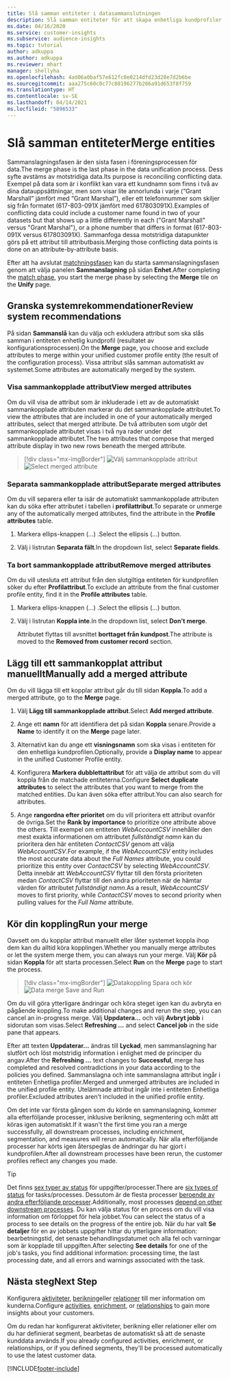 ```yaml
---
title: Slå samman entiteter i datasammanslutningen
description: Slå samman entiteter för att skapa enhetliga kundprofiler.
ms.date: 04/16/2020
ms.service: customer-insights
ms.subservice: audience-insights
ms.topic: tutorial
author: adkuppa
ms.author: adkuppa
ms.reviewer: mhart
manager: shellyha
ms.openlocfilehash: 4ad06a0baf57e612fc0e0214dfd23d28e7d2b6be
ms.sourcegitcommit: aaa275c60c0c77c88196277b266a91d653f8f759
ms.translationtype: HT
ms.contentlocale: sv-SE
ms.lasthandoff: 04/14/2021
ms.locfileid: "5896533"
---
```

# <a name="merge-entities"></a><span data-ttu-id="730b8-103">Slå samman entiteter</span><span class="sxs-lookup"><span data-stu-id="730b8-103">Merge entities</span></span>

<span data-ttu-id="730b8-104">Sammanslagningsfasen är den sista fasen i föreningsprocessen för data.</span><span class="sxs-lookup"><span data-stu-id="730b8-104">The merge phase is the last phase in the data unification process.</span></span> <span data-ttu-id="730b8-105">Dess syfte avstäms av motstridiga data.</span><span class="sxs-lookup"><span data-stu-id="730b8-105">Its purpose is reconciling conflicting data.</span></span> <span data-ttu-id="730b8-106">Exempel på data som är i konflikt kan vara ett kundnamn som finns i två av dina datauppsättningar, men som visar lite annorlunda i varje (“Grant Marshall” jämfört med “Grant Marshal”), eller ett telefonnummer som skiljer sig från formatet (617-803-091X jämfört med 617803091X).</span><span class="sxs-lookup"><span data-stu-id="730b8-106">Examples of conflicting data could include a customer name found in two of your datasets but that shows up a little differently in each ("Grant Marshall" versus "Grant Marshal"), or a phone number that differs in format (617-803-091X versus 617803091X).</span></span> <span data-ttu-id="730b8-107">Sammanfoga dessa motstridiga datapunkter görs på ett attribut till attributbasis.</span><span class="sxs-lookup"><span data-stu-id="730b8-107">Merging those conflicting data points is done on an attribute-by-attribute basis.</span></span>

<span data-ttu-id="730b8-108">Efter att ha avslutat [matchningsfasen](match-entities.md) kan du starta sammanslagningsfasen genom att välja panelen **Sammanslagning** på sidan **Enhet**.</span><span class="sxs-lookup"><span data-stu-id="730b8-108">After completing the [match phase](match-entities.md), you start the merge phase by selecting the **Merge** tile on the **Unify** page.</span></span>

## <a name="review-system-recommendations"></a><span data-ttu-id="730b8-109">Granska systemrekommendationer</span><span class="sxs-lookup"><span data-stu-id="730b8-109">Review system recommendations</span></span>

<span data-ttu-id="730b8-110">På sidan **Sammanslå** kan du välja och exkludera attribut som ska slås samman i entiteten enhetlig kundprofil (resultatet av konfigurationsprocessen).</span><span class="sxs-lookup"><span data-stu-id="730b8-110">On the **Merge** page, you choose and exclude attributes to merge within your unified customer profile entity (the result of the configuration process).</span></span> <span data-ttu-id="730b8-111">Vissa attribut slås samman automatiskt av systemet.</span><span class="sxs-lookup"><span data-stu-id="730b8-111">Some attributes are automatically merged by the system.</span></span>

### <a name="view-merged-attributes"></a><span data-ttu-id="730b8-112">Visa sammankopplade attribut</span><span class="sxs-lookup"><span data-stu-id="730b8-112">View merged attributes</span></span>

<span data-ttu-id="730b8-113">Om du vill visa de attribut som är inkluderade i ett av de automatiskt sammankopplade attributen markerar du det sammankopplade attributet.</span><span class="sxs-lookup"><span data-stu-id="730b8-113">To view the attributes that are included in one of your automatically merged attributes, select that merged attribute.</span></span> <span data-ttu-id="730b8-114">De två attributen som utgör det sammankopplade attributet visas i två nya rader under det sammankopplade attributet.</span><span class="sxs-lookup"><span data-stu-id="730b8-114">The two attributes that compose that merged attribute display in two new rows beneath the merged attribute.</span></span>

> [!div class="mx-imgBorder"]
> <span data-ttu-id="730b8-115">![Välj sammankopplade attribut](media/configure-data-merge-profile-attributes.png "Välj sammankopplade attribut")</span><span class="sxs-lookup"><span data-stu-id="730b8-115">![Select merged attribute](media/configure-data-merge-profile-attributes.png "Select merged attribute")</span></span>

### <a name="separate-merged-attributes"></a><span data-ttu-id="730b8-116">Separata sammankopplade attribut</span><span class="sxs-lookup"><span data-stu-id="730b8-116">Separate merged attributes</span></span>

<span data-ttu-id="730b8-117">Om du vill separera eller ta isär de automatiskt sammankopplade attributen kan du söka efter attributet i tabellen i **profilattribut**.</span><span class="sxs-lookup"><span data-stu-id="730b8-117">To separate or unmerge any of the automatically merged attributes, find the attribute in the **Profile attributes** table.</span></span>

1. <span data-ttu-id="730b8-118">Markera ellips-knappen (...) .</span><span class="sxs-lookup"><span data-stu-id="730b8-118">Select the ellipsis (...) button.</span></span>
  
2. <span data-ttu-id="730b8-119">Välj i listrutan **Separata fält**.</span><span class="sxs-lookup"><span data-stu-id="730b8-119">In the dropdown list, select **Separate fields**.</span></span>

### <a name="remove-merged-attributes"></a><span data-ttu-id="730b8-120">Ta bort sammankopplade attribut</span><span class="sxs-lookup"><span data-stu-id="730b8-120">Remove merged attributes</span></span>

<span data-ttu-id="730b8-121">Om du vill utesluta ett attribut från den slutgiltiga entiteten för kundprofilen söker du efter **Profilattribut**.</span><span class="sxs-lookup"><span data-stu-id="730b8-121">To exclude an attribute from the final customer profile entity, find it in the **Profile attributes** table.</span></span>

1. <span data-ttu-id="730b8-122">Markera ellips-knappen (...) .</span><span class="sxs-lookup"><span data-stu-id="730b8-122">Select the ellipsis (...) button.</span></span>
  
2. <span data-ttu-id="730b8-123">Välj i listrutan **Koppla inte**.</span><span class="sxs-lookup"><span data-stu-id="730b8-123">In the dropdown list, select **Don't merge**.</span></span>

   <span data-ttu-id="730b8-124">Attributet flyttas till avsnittet **borttaget från kundpost**.</span><span class="sxs-lookup"><span data-stu-id="730b8-124">The attribute is moved to the **Removed from customer record** section.</span></span>

## <a name="manually-add-a-merged-attribute"></a><span data-ttu-id="730b8-125">Lägg till ett sammankopplat attribut manuellt</span><span class="sxs-lookup"><span data-stu-id="730b8-125">Manually add a merged attribute</span></span>

<span data-ttu-id="730b8-126">Om du vill lägga till ett kopplar attribut går du till sidan **Koppla**.</span><span class="sxs-lookup"><span data-stu-id="730b8-126">To add a merged attribute, go to the **Merge** page.</span></span>

1. <span data-ttu-id="730b8-127">Välj **Lägg till sammankopplade attribut**.</span><span class="sxs-lookup"><span data-stu-id="730b8-127">Select **Add merged attribute**.</span></span>

2. <span data-ttu-id="730b8-128">Ange ett **namn** för att identifiera det på sidan **Koppla** senare.</span><span class="sxs-lookup"><span data-stu-id="730b8-128">Provide a **Name** to identify it on the **Merge** page later.</span></span>

3. <span data-ttu-id="730b8-129">Alternativt kan du ange ett **visningsnamn** som ska visas i entiteten för den enhetliga kundprofilen.</span><span class="sxs-lookup"><span data-stu-id="730b8-129">Optionally, provide a **Display name** to appear in the unified Customer Profile entity.</span></span>

4. <span data-ttu-id="730b8-130">Konfigurera **Markera dubblettattribut** för att välja de attribut som du vill koppla från de matchade entiteterna.</span><span class="sxs-lookup"><span data-stu-id="730b8-130">Configure **Select duplicate attributes** to select the attributes that you want to merge from the matched entities.</span></span> <span data-ttu-id="730b8-131">Du kan även söka efter attribut.</span><span class="sxs-lookup"><span data-stu-id="730b8-131">You can also search for attributes.</span></span>

5. <span data-ttu-id="730b8-132">Ange **rangordna efter prioritet** om du vill prioritera ett attribut ovanför de övriga.</span><span class="sxs-lookup"><span data-stu-id="730b8-132">Set the **Rank by importance** to prioritize one attribute above the others.</span></span> <span data-ttu-id="730b8-133">Till exempel om entiteten *WebAccountCSV* innehåller den mest exakta informationen om attributet *fullständigt namn* kan du prioritera den här entiteten *ContactCSV* genom att välja *WebAccountCSV*.</span><span class="sxs-lookup"><span data-stu-id="730b8-133">For example, if the *WebAccountCSV* entity includes the most accurate data about the *Full Names* attribute, you could prioritize this entity over *ContactCSV* by selecting *WebAccountCSV*.</span></span> <span data-ttu-id="730b8-134">Detta innebär att *WebAccountCSV* flyttar till den första prioriteten medan *ContactCSV* flyttar till den andra prioriteten när de hämtar värden för attributet *fullständigt namn*.</span><span class="sxs-lookup"><span data-stu-id="730b8-134">As a result, *WebAccountCSV* moves to first priority, while *ContactCSV* moves to second priority when pulling values for the *Full Name* attribute.</span></span>

## <a name="run-your-merge"></a><span data-ttu-id="730b8-135">Kör din koppling</span><span class="sxs-lookup"><span data-stu-id="730b8-135">Run your merge</span></span>

<span data-ttu-id="730b8-136">Oavsett om du kopplar attribut manuellt eller låter systemet koppla ihop dem kan du alltid köra kopplingen.</span><span class="sxs-lookup"><span data-stu-id="730b8-136">Whether you manually merge attributes or let the system merge them, you can always run your merge.</span></span> <span data-ttu-id="730b8-137">Välj **Kör** på sidan **Koppla** för att starta processen.</span><span class="sxs-lookup"><span data-stu-id="730b8-137">Select **Run** on the **Merge** page to start the process.</span></span>

> [!div class="mx-imgBorder"]
> <span data-ttu-id="730b8-138">![Datakoppling Spara och kör](media/configure-data-merge-save-run.png "Datakoppling Spara och kör")</span><span class="sxs-lookup"><span data-stu-id="730b8-138">![Data merge Save and Run](media/configure-data-merge-save-run.png "Data merge Save and Run")</span></span>

<span data-ttu-id="730b8-139">Om du vill göra ytterligare ändringar och köra steget igen kan du avbryta en pågående koppling.</span><span class="sxs-lookup"><span data-stu-id="730b8-139">To make additional changes and rerun the step, you can cancel an in-progress merge.</span></span> <span data-ttu-id="730b8-140">Välj **Uppdatera...** och välj **Avbryt jobb** i sidorutan som visas.</span><span class="sxs-lookup"><span data-stu-id="730b8-140">Select **Refreshing ...** and select **Cancel job**  in the side pane that appears.</span></span>

<span data-ttu-id="730b8-141">Efter att texten **Uppdaterar...** ändras till **Lyckad**, men sammanslagning har slutfört och löst motstridig information i enlighet med de principer du angav.</span><span class="sxs-lookup"><span data-stu-id="730b8-141">After the **Refreshing ...** text changes to **Successful**, merge has completed and resolved contradictions in your data according to the policies you defined.</span></span> <span data-ttu-id="730b8-142">Sammanslagna och inte sammanslagna attribut ingår i entiteten Enhetliga profiler.</span><span class="sxs-lookup"><span data-stu-id="730b8-142">Merged and unmerged attributes are included in the unified profile entity.</span></span> <span data-ttu-id="730b8-143">Utelämnade attribut ingår inte i entiteten Enhetliga profiler.</span><span class="sxs-lookup"><span data-stu-id="730b8-143">Excluded attributes aren't included in the unified profile entity.</span></span>

<span data-ttu-id="730b8-144">Om det inte var första gången som du körde en sammanslagning, kommer alla efterföljande processer, inklusive berikning, segmentering och mått att köras igen automatiskt.</span><span class="sxs-lookup"><span data-stu-id="730b8-144">If it wasn't the first time you ran a merge successfully, all downstream processes, including enrichment, segmentation, and measures will rerun automatically.</span></span> <span data-ttu-id="730b8-145">När alla efterföljande processer har körts igen återspeglas de ändringar du har gjort i kundprofilen.</span><span class="sxs-lookup"><span data-stu-id="730b8-145">After all downstream processes have been rerun, the customer profiles reflect any changes you made.</span></span>

> [!TIP]
> <span data-ttu-id="730b8-146">Det finns [sex typer av status](system.md#status-types) för uppgifter/processer.</span><span class="sxs-lookup"><span data-stu-id="730b8-146">There are [six types of status](system.md#status-types) for tasks/processes.</span></span> <span data-ttu-id="730b8-147">Dessutom är de flesta processer [beroende av andra efterföljande processer](system.md#refresh-policies).</span><span class="sxs-lookup"><span data-stu-id="730b8-147">Additionally, most processes [depend on other downstream processes](system.md#refresh-policies).</span></span> <span data-ttu-id="730b8-148">Du kan välja status för en process om du vill visa information om förloppet för hela jobbet.</span><span class="sxs-lookup"><span data-stu-id="730b8-148">You can select the status of a process to see details on the progress of the entire job.</span></span> <span data-ttu-id="730b8-149">När du har valt **Se detaljer** för en av jobbets uppgifter hittar du ytterligare information: bearbetningstid, det senaste behandlingsdatumet och alla fel och varningar som är kopplade till uppgiften.</span><span class="sxs-lookup"><span data-stu-id="730b8-149">After selecting **See details** for one of the job's tasks, you find additional information: processing time, the last processing date, and all errors and warnings associated with the task.</span></span>

## <a name="next-step"></a><span data-ttu-id="730b8-150">Nästa steg</span><span class="sxs-lookup"><span data-stu-id="730b8-150">Next Step</span></span>

<span data-ttu-id="730b8-151">Konfigurera [aktiviteter](activities.md), [berikning](enrichment-hub.md)eller [relationer](relationships.md) till mer information om kunderna.</span><span class="sxs-lookup"><span data-stu-id="730b8-151">Configure [activities](activities.md), [enrichment](enrichment-hub.md), or [relationships](relationships.md) to gain more insights about your customers.</span></span>

<span data-ttu-id="730b8-152">Om du redan har konfigurerat aktiviteter, berikning eller relationer eller om du har definierat segment, bearbetas de automatiskt så att de senaste kunddata används.</span><span class="sxs-lookup"><span data-stu-id="730b8-152">If you already configured activities, enrichment, or relationships, or if you defined segments, they'll be processed automatically to use the latest customer data.</span></span>




[!INCLUDE[footer-include](../includes/footer-banner.md)]